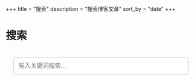 +++
title = "搜索"
description = "搜索博客文章"
sort_by = "date"
+++

# 搜索

<div class="search-container">
    <input type="text" id="search-input" placeholder="输入关键词搜索..." />
    <div id="search-results"></div>
</div>

<script type="text/javascript">
// 搜索功能实现
(function() {
    var searchInput = document.getElementById('search-input');
    var searchResults = document.getElementById('search-results');
    var searchIndex = null;
    var searchIndexData = null;

    // 加载搜索索引
    function loadSearchIndex() {
        var script = document.createElement('script');
        script.src = '/search_index.en.js';
        script.onload = function() {
            if (typeof elasticlunr !== 'undefined' && window.searchIndex) {
                searchIndex = elasticlunr(function() {
                    this.addField('title');
                    this.addField('description');
                    this.addField('content');
                    this.setRef('id');
                });
                
                searchIndexData = window.searchIndex;
                for (var i = 0; i < searchIndexData.length; i++) {
                    searchIndex.addDoc(searchIndexData[i]);
                }
            }
        };
        document.head.appendChild(script);
    }

    // 执行搜索
    function performSearch(query) {
        if (!searchIndex || !query.trim()) {
            searchResults.innerHTML = '';
            return;
        }

        var results = searchIndex.search(query, {
            fields: {
                title: {boost: 2},
                description: {boost: 1.5},
                content: {boost: 1}
            }
        });

        displayResults(results, query);
    }

    // 显示搜索结果
    function displayResults(results, query) {
        if (results.length === 0) {
            searchResults.innerHTML = '<p>未找到相关结果</p>';
            return;
        }

        var html = '<h3>搜索结果 (' + results.length + ')</h3>';
        html += '<ul class="search-results-list">';

        results.forEach(function(result) {
            var doc = searchIndexData[result.ref];
            html += '<li class="search-result-item">';
            html += '<h4><a href="' + doc.permalink + '">' + doc.title + '</a></h4>';
            if (doc.description) {
                html += '<p class="search-result-description">' + doc.description + '</p>';
            }
            if (doc.content) {
                var content = doc.content.substring(0, 150) + '...';
                html += '<p class="search-result-content">' + content + '</p>';
            }
            html += '</li>';
        });

        html += '</ul>';
        searchResults.innerHTML = html;
    }

    // 事件监听
    searchInput.addEventListener('input', function() {
        var query = this.value;
        performSearch(query);
    });

    // 加载elasticlunr库
    var elasticlunrScript = document.createElement('script');
    elasticlunrScript.src = '/elasticlunr.min.js';
    elasticlunrScript.onload = loadSearchIndex;
    document.head.appendChild(elasticlunrScript);
})();
</script>

<style>
.search-container {
    max-width: 800px;
    margin: 0 auto;
    padding: 20px;
}

#search-input {
    width: 100%;
    padding: 12px;
    font-size: 16px;
    border: 2px solid #ddd;
    border-radius: 6px;
    margin-bottom: 20px;
}

#search-input:focus {
    outline: none;
    border-color: #007acc;
}

.search-results-list {
    list-style: none;
    padding: 0;
}

.search-result-item {
    margin-bottom: 20px;
    padding: 15px;
    border: 1px solid #eee;
    border-radius: 6px;
    background-color: #fafafa;
}

.search-result-item h4 {
    margin: 0 0 10px 0;
}

.search-result-item h4 a {
    color: #007acc;
    text-decoration: none;
}

.search-result-item h4 a:hover {
    text-decoration: underline;
}

.search-result-description {
    color: #666;
    margin: 5px 0;
}

.search-result-content {
    color: #888;
    font-size: 14px;
    margin: 5px 0;
}
</style> 